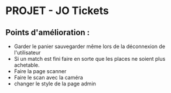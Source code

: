 # PROJET - JO Tickets

## Points d'amélioration :

- Garder le panier sauvegarder même lors de la déconnexion de l'utilisateur
- Si un match est fini faire en sorte que les places ne soient plus achetable.
- Faire la page scanner
- Faire le scan avec la caméra
- changer le style de la page admin
